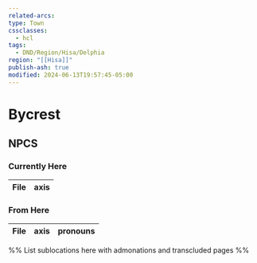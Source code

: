 ```yaml
---
related-arcs: 
type: Town
cssclasses:
  - hcl
tags:
  - DND/Region/Hisa/Delphia
region: "[[Hisa]]"
publish-ash: true
modified: 2024-06-13T19:57:45-05:00
---
```

# Bycrest

## NPCS
### Currently Here
| File | axis |
| ---- | ---- |


### From Here

| File | axis | pronouns |
| ---- | ---- | -------- |


%%
List sublocations here with admonations and transcluded pages
%%


